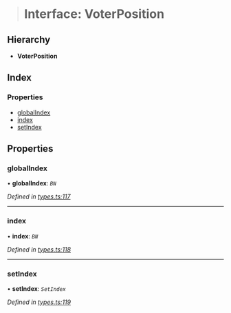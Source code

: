 > # Interface: VoterPosition

## Hierarchy

* **VoterPosition**

## Index

### Properties

* [globalIndex](_types_.voterposition.md#globalindex)
* [index](_types_.voterposition.md#index)
* [setIndex](_types_.voterposition.md#setindex)

## Properties

###  globalIndex

• **globalIndex**: *`BN`*

*Defined in [types.ts:117](https://github.com/polkadot-js/api/blob/6fee15b/packages/api-derive/src/types.ts#L117)*

___

###  index

• **index**: *`BN`*

*Defined in [types.ts:118](https://github.com/polkadot-js/api/blob/6fee15b/packages/api-derive/src/types.ts#L118)*

___

###  setIndex

• **setIndex**: *`SetIndex`*

*Defined in [types.ts:119](https://github.com/polkadot-js/api/blob/6fee15b/packages/api-derive/src/types.ts#L119)*